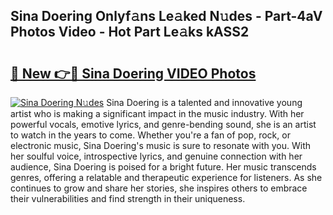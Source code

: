 ## Sina Doering Onlyf𝚊ns Le𝚊ked N𝚞des - Part-4aV Photos Video - Hot Part Le𝚊ks kASS2

# <h2><a href="http://ac28200.deff.icu/?id=Sina+Doering">🔗 New 👉🔴 Sina Doering VIDEO Photos</a></h2>

[![Sina Doering N𝚞des](https://i.imgur.com/rIISA9y.gif)](http://ac28200.deff.icu/?id=Sina+Doering)
Sina Doering is a talented and innovative young artist who is making a significant impact in the music industry. With her powerful vocals, emotive lyrics, and genre-bending sound, she is an artist to watch in the years to come. Whether you're a fan of pop, rock, or electronic music, Sina Doering's music is sure to resonate with you. With her soulful voice, introspective lyrics, and genuine connection with her audience, Sina Doering is poised for a bright future. Her music transcends genres, offering a relatable and therapeutic experience for listeners. As she continues to grow and share her stories, she inspires others to embrace their vulnerabilities and find strength in their uniqueness.
